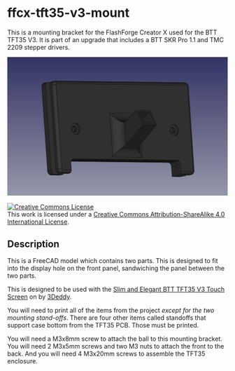 # ffcx-tft35-v3-mount

This is a mounting bracket for the FlashForge Creator X used for the BTT
TFT35 V3.  It is part of an upgrade that includes a BTT SKR Pro 1.1 and
TMC 2209 stepper drivers.

![FFCX Mounting Bracket](TFT35Mount.png)

<a rel="license" href="http://creativecommons.org/licenses/by-sa/4.0/">
<img alt="Creative Commons License" style="border-width:0"
src="https://i.creativecommons.org/l/by-sa/4.0/88x31.png" /></a><br />
This work is licensed under a
<a rel="license" href="http://creativecommons.org/licenses/by-sa/4.0/">
Creative Commons Attribution-ShareAlike 4.0 International License</a>.

## Description

This is a FreeCAD model which contains two parts.  This is designed to
fit into the display hole on the front panel, sandwiching the panel
between the two parts.

This is designed to be used with the
[Slim and Elegant BTT TFT35 V3 Touch Screen](https://www.thingiverse.com/thing:4246505)
on by [3Deddy](https://www.thingiverse.com/3Deddy).

You will need to print all of the items from the project *except for the
two mounting stand-offs*.  There are four other items called standoffs that
support case bottom from the TFT35 PCB.  Those must be printed.

You will need a M3x8mm screw to attach the ball to this mounting bracket.
You will need 2 M3x5mm screws and two M3 nuts to attach the front to the back.
And you will need 4 M3x20mm screws to assemble the TFT35 enclosure.

